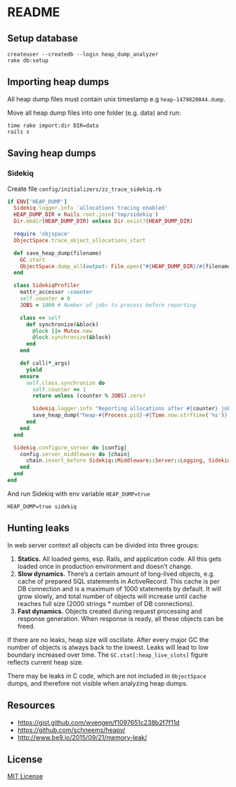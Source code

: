 # README

## Setup database
```
createuser --createdb --login heap_dump_analyzer
rake db:setup
```

## Importing heap dumps
All heap dump files must contain unix timestamp e.g `heap-1479820044.dump`.

Move all heap dump files into one folder (e.g. data) and run:
```
time rake import:dir DIR=data
rails s
```

## Saving heap dumps

### Sidekiq
Create file `config/initializers/zz_trace_sidekiq.rb`

```ruby
if ENV['HEAP_DUMP']
  Sidekiq.logger.info 'allocations tracing enabled'
  HEAP_DUMP_DIR = Rails.root.join('tmp/sidekiq')
  Dir.mkdir(HEAP_DUMP_DIR) unless Dir.exist?(HEAP_DUMP_DIR)

  require 'objspace'
  ObjectSpace.trace_object_allocations_start

  def save_heap_dump(filename)
    GC.start
    ObjectSpace.dump_all(output: File.open("#{HEAP_DUMP_DIR}/#{filename}", 'w')).close
  end

  class SidekiqProfiler
    mattr_accessor :counter
    self.counter = 0
    JOBS = 1000 # Number of jobs to process before reporting

    class << self
      def synchronize(&block)
        @lock ||= Mutex.new
        @lock.synchronize(&block)
      end
    end

    def call(*_args)
      yield
    ensure
      self.class.synchronize do
        self.counter += 1
        return unless (counter % JOBS).zero?

        Sidekiq.logger.info "Reporting allocations after #{counter} jobs"
        save_heap_dump("heap-#{Process.pid}-#{Time.now.strftime('%s')}-#{counter}.dump")
      end
    end
  end

  Sidekiq.configure_server do |config|
    config.server_middleware do |chain|
      chain.insert_before Sidekiq::Middleware::Server::Logging, SidekiqProfiler
    end
  end
end
```
And run Sidekiq with env variable `HEAP_DUMP=true`
```
HEAP_DUMP=true sidekiq
```
## Hunting leaks

In web server context all objects can be divided into three groups:

1. **Statics.**
All loaded gems, esp. Rails, and application code. All this gets loaded once in production 
environment and doesn’t change.
2. **Slow dynamics.** 
There’s a certain amount of long-lived objects, e.g. cache of prepared SQL statements in 
ActiveRecord. This cache is per DB connection and is a maximum of 1000 statements by default. 
It will grow slowly, and total number of objects will increase until cache reaches full size 
(2000 strings * number of DB connections).
3. **Fast dynamics.** 
Objects created during request processing and response generation. When response is ready, 
all these objects can be freed.

If there are no leaks, heap size will oscillate.
After every major GC the number of objects is always back to the lowest.
Leaks will lead to low boundary increased over time. The `GC.stat[:heap_live_slots]`
figure reflects current heap size.

There may be leaks in C code, which are not included in `ObjectSpace` dumps, and therefore 
not visible when analyzing heap dumps.

## Resources
* https://gist.github.com/wvengen/f1097651c238b2f7f11d
* https://github.com/schneems/heapy/
* http://www.be9.io/2015/09/21/memory-leak/

## License

[MIT License](http://www.opensource.org/licenses/MIT)